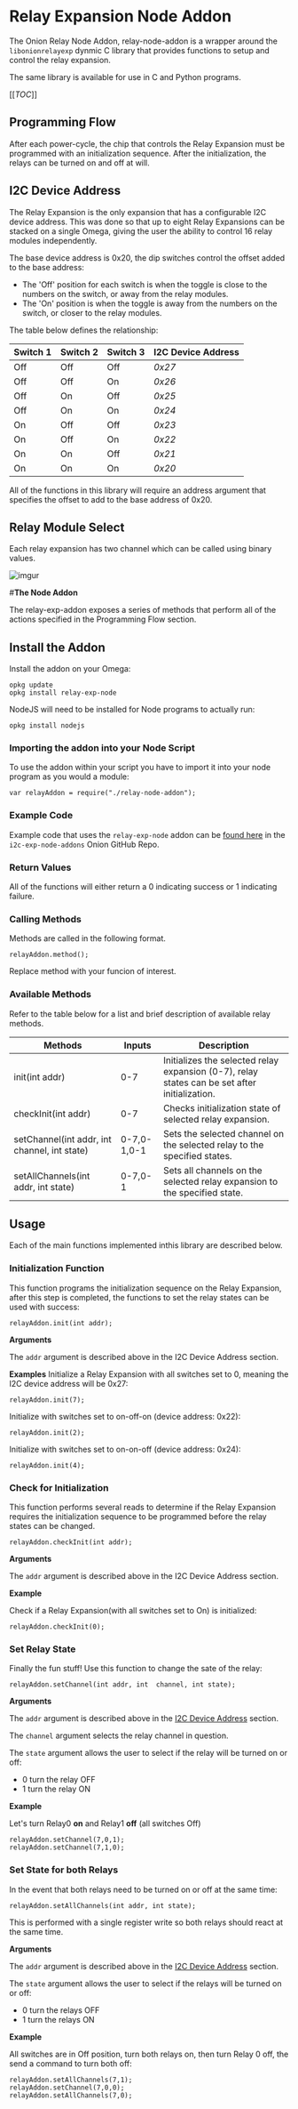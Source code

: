 # **Relay Expansion Node Addon**

The Onion Relay Node Addon, relay-node-addon is a wrapper around the `libonionrelayexp` dynmic C library that provides functions to setup and control the relay expansion. 

The same library is available for use in C and Python programs.

[[_TOC_]]

[//]: # (Programming Flow)
## **Programming Flow**

After each power-cycle, the chip that controls the Relay Expansion must be programmed with an initialization sequence. After the initialization, the relays can be turned on and off at will.

[//]: # (I2C Device Address)
## **I2C Device Address**
The Relay Expansion is the only expansion that has a configurable I2C device address. This was done so that up to eight Relay Expansions can be stacked on a single Omega, giving the user the ability to control 16 relay modules independently.

The base device address is 0x20, the dip switches control the offset added to the base address:

 * The 'Off' position for each switch is when the toggle is close to the numbers on the switch, or away from the relay modules.
 * The 'On' position is when the toggle is away from the numbers on the switch, or closer to the relay modules.

The table below defines the relationship:

| Switch 1 | Switch 2 | Switch 3 | I2C Device Address |
|----------|----------|----------|--------------------|
| Off      | Off      | Off      | *0x27*             |
| Off      | Off      | On       | *0x26*             |
| Off      | On       | Off      | *0x25*             |
| Off      | On       | On       | *0x24*             |
| On       | Off      | Off      | *0x23*             |
| On       | Off      | On       | *0x22*             |
| On       | On       | Off      | *0x21*             |
| On       | On       | On       | *0x20*             |


All of the functions in this library will require an address argument that specifies the offset to add to the base address of 0x20.

## **Relay Module Select**

Each relay expansion has two channel which can be called using binary values. 

![imgur](https://i.imgur.com/Wk6Z9lW.png)

[//]: # (MAJOR HEADING)
[//]: # (The Node Addon)

#**The Node Addon**

The relay-exp-addon exposes a series of methods that perform all of the actions specified in the Programming Flow section.

[//]: # (Install the Addon)
## **Install the Addon**

Install the addon on your Omega:
```
opkg update
opkg install relay-exp-node
```

NodeJS will need to be installed for Node programs to actually run:
```
opkg install nodejs
```

[//]: # (Importing the Addon)
### **Importing the addon into your Node Script**

To use the addon within your script you have to import it into your node program as you would a module: 

```
var relayAddon = require("./relay-node-addon");
```




[//]: # (Example Code)
### **Example Code**

Example code that uses the `relay-exp-node` addon can be [found here](https://github.com/OnionIoT/i2c-exp-node-addons/tree/master/Examples) in the `i2c-exp-node-addons` Onion GitHub Repo.




[//]: # (Return Values)
### **Return Values**

All of the functions will either return a 0 indicating success or 1 indicating failure.


[//]: # (Calling Methods)
### **Calling Methods**

Methods are called in the following format. 

```
relayAddon.method();
```
Replace method with your funcion of interest.

[//]: # (Available Methods)
### **Available Methods**

Refer to the table below for a list and brief description of available relay methods. 

|Methods|Inputs|Description|
|---|---|---|
|init(int addr)|0-7|Initializes the selected relay expansion (0-7), relay states can be set after initialization.|
|checkInit(int addr)|0-7|Checks initialization state of selected relay expansion.|
|setChannel(int addr, int channel, int state)|0-7,0-1,0-1|Sets the selected channel on the selected relay to the specified states.|
|setAllChannels(int addr, int state)|0-7,0-1| Sets all channels on the selected relay expansion to the specified state.|

[//]: # (MAJOR HEADING)
[//]: # (Usage)
## **Usage**
Each of the main functions implemented inthis library are described below. 

[//]: # (Init Function)
### **Initialization Function**
This function programs the initialization sequence on the Relay Expansion, after this step is completed, the functions to set the relay states can be used with success:
```
relayAddon.init(int addr);
```

**Arguments**

The `addr` argument is described above in the I2C Device Address section.

**Examples**
Initialize a Relay Expansion with all switches set to 0, meaning the I2C device address will be 0x27:
```
relayAddon.init(7);
```

Initialize with switches set to on-off-on (device address: 0x22):
```
relayAddon.init(2);
```

Initialize with switches set to on-on-off (device address: 0x24):
```
relayAddon.init(4);
```

[//]: # (Check Init Function)
### **Check for Initialization**

This function performs several reads to determine if the Relay Expansion requires the initialization sequence to be programmed before the relay states can be changed.

```
relayAddon.checkInit(int addr);
```

**Arguments**

The `addr` argument is described above in the I2C Device Address section.

**Example**

Check if a Relay Expansion(with all switches set to On) is initialized:
```
relayAddon.checkInit(0);
```


[//]: # (Set Relay State Function)

### **Set Relay State**

Finally the fun stuff! Use this function to change the sate of the relay:
```
relayAddon.setChannel(int addr, int  channel, int state);
```

**Arguments**

The `addr` argument is described above in the [I2C Device Address](#i2c-device-address) section.

The `channel` argument selects the relay channel in question.

The `state` argument allows the user to select if the relay will be turned on or off:
 * 0 turn the relay OFF
 * 1 turn the relay ON


**Example**

Let's turn Relay0 **on** and Relay1 **off** (all switches Off)
```
relayAddon.setChannel(7,0,1);
relayAddon.setChannel(7,1,0);
```

[//]: # (Set State for Both Relays Function)
### **Set State for both Relays**
In the event that both relays need to be turned on or off at the same time:
```
relayAddon.setAllChannels(int addr, int state);
```

This is performed with a single register write so both relays should react at the same time.

**Arguments**

The `addr` argument is described above in the [I2C Device Address](#i2c-device-address) section.

The `state` argument allows the user to select if the relays will be turned on or off:
 * 0 turn the relays OFF
 * 1 turn the relays ON

**Example**

All switches are in Off position, turn both relays on, then turn Relay 0 off, the send a command to turn both off:
```
relayAddon.setAllChannels(7,1);
relayAddon.setChannel(7,0,0);
relayAddon.setAllChannels(7,0);
```

